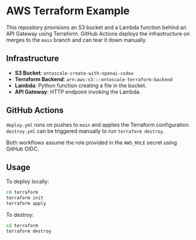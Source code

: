 # AWS Terraform Example

This repository provisions an S3 bucket and a Lambda function behind an API Gateway using Terraform. GitHub Actions deploys the infrastructure on merges to the `main` branch and can tear it down manually.

## Infrastructure

- **S3 Bucket**: `ontoscale-create-with-openai-codex`
- **Terraform Backend**: `arn:aws:s3:::ontoscale-terraform-backend`
- **Lambda**: Python function creating a file in the bucket.
- **API Gateway**: HTTP endpoint invoking the Lambda.

## GitHub Actions

`deploy.yml` runs on pushes to `main` and applies the Terraform configuration. `destroy.yml` can be triggered manually to run `terraform destroy`.

Both workflows assume the role provided in the `AWS_ROLE` secret using GitHub OIDC.

## Usage

To deploy locally:

```bash
cd terraform
terraform init
terraform apply
```

To destroy:

```bash
cd terraform
terraform destroy
```
